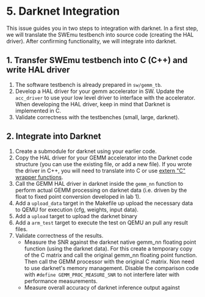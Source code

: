 # 5. Darknet Integration 

This issue guides you in two steps to integration with darknet. In a first step, we will translate the SWEmu testbench into source code (creating the HAL driver). After confirming functionality, we will integrate into  darknet.

## 1. Transfer SWEmu testbench into C (C++) and write HAL driver

1. The software testbench is already prepared in `sw/gemm_tb`.
2. Develop a HAL driver for your gemm accelerator in SW. Update the `acc_driver` to use your low level driver to interface with the accelerator. When developing the HAL driver, keep in mind that Darknet is implemented in C. 
3. Validate correctness with the testbenches (small, large, darknet). 

## 2. Integrate into Darknet

1. Create a submodule for darknet using your earlier code.
2. Copy the HAL driver for your GEMM accelerator into the Darknet code structure (you can use the existing file, or add a new file). If you wrote the driver in C++, you will need to translate into C or use [extern "C" wrapper functions](https://isocpp.org/wiki/faq/mixing-c-and-cpp).
3. Call the GEMM HAL driver in darknet inside the `gemm_nn` function to perform actual GEMM processing on darknet data (i.e. driven by the float to fixed point conversion developed in lab 1). 
4. Add a `upload_data` target in the Makefile up upload the necessary data to QEMU for execution (cfg, weights, input data). 
5. Add a `upload` target to upload the darknet binary
6. Add a `arm_test` target to execute the test on QEMU an pull any result files. 
5. Validate correctness of the results. 
    - Measure the SNR against the darknet native gemm_nn floating point function (using the darknet data). For this create a temporary copy of the C matrix and call the original gemm_nn floating point function. Then call the GEMM processor with the original C matrix. Non need to use darknet's memory management. Disable the comparison code with `#define GEMM_PROC_MEASURE_SNR` to not interfere later with performance measurements.
    - Measure overall accuracy of darknet inference output against 
